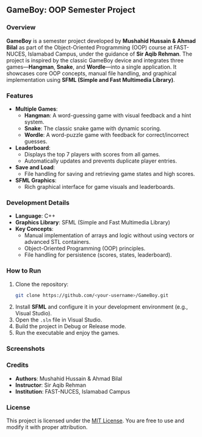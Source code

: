 ## **GameBoy: OOP Semester Project**

### **Overview**
**GameBoy** is a semester project developed by **Mushahid Hussain & Ahmad Bilal** as part of the Object-Oriented Programming (OOP) course at FAST-NUCES, Islamabad Campus, under the guidance of **Sir Aqib Rehman**. The project is inspired by the classic GameBoy device and integrates three games—**Hangman**, **Snake**, and **Wordle**—into a single application. It showcases core OOP concepts, manual file handling, and graphical implementation using **SFML (Simple and Fast Multimedia Library)**.

### **Features**

- **Multiple Games**:
  - **Hangman**: A word-guessing game with visual feedback and a hint system.
  - **Snake**: The classic snake game with dynamic scoring.
  - **Wordle**: A word-puzzle game with feedback for correct/incorrect guesses.
- **Leaderboard**:
  - Displays the top 7 players with scores from all games.
  - Automatically updates and prevents duplicate player entries.
- **Save and Load**:
  - File handling for saving and retrieving game states and high scores.
- **SFML Graphics**:
  - Rich graphical interface for game visuals and leaderboards.

### **Development Details**
- **Language**: C++
- **Graphics Library**: SFML (Simple and Fast Multimedia Library)
- **Key Concepts**:
  - Manual implementation of arrays and logic without using vectors or advanced STL containers.
  - Object-Oriented Programming (OOP) principles.
  - File handling for persistence (scores, states, leaderboard).

### **How to Run**
1. Clone the repository:
   ```bash
   git clone https://github.com/<your-username>/GameBoy.git
   ```
2. Install **SFML** and configure it in your development environment (e.g., Visual Studio).
3. Open the `.sln` file in Visual Studio.
4. Build the project in Debug or Release mode.
5. Run the executable and enjoy the games.

### **Screenshots**




### **Credits**
- **Authors**: Mushahid Hussain & Ahmad Bilal
- **Instructor**: Sir Aqib Rehman
- **Institution**: FAST-NUCES, Islamabad Campus

### **License**
This project is licensed under the [MIT License](LICENSE). You are free to use and modify it with proper attribution.

